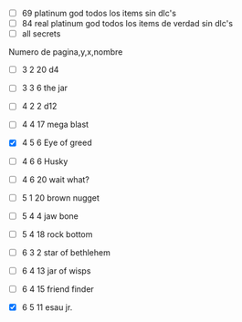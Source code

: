 - [ ] 69 platinum god todos los items sin dlc's
- [ ] 84 real platinum god todos los items de verdad sin dlc's
- [ ] all secrets

Numero de pagina,y,x,nombre

- [ ] 3 2 20 d4
- [ ] 3 3 6  the jar

- [ ] 4 2 2  d12
- [ ] 4 4 17 mega blast
- [x] 4 5 6  Eye of greed
- [ ] 4 6 6  Husky
- [ ] 4 6 20 wait what?

- [ ] 5 1 20 brown nugget
- [ ] 5 4 4  jaw bone
- [ ] 5 4 18 rock bottom

- [ ] 6 3 2  star of bethlehem
- [ ] 6 4 13 jar of wisps
- [ ] 6 4 15 friend finder
- [x] 6 5 11 esau jr.